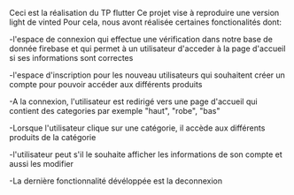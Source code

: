 Ceci est la réalisation du TP flutter Ce projet vise à reproduire une version light de vinted Pour cela, nous avont réalisée certaines fonctionalités dont:

-l'espace de connexion qui effectue une vérification dans notre base de donnée firebase et qui permet à un utilisateur d'acceder à la page d'accueil si ses informations sont correctes

-l'espace d'inscription pour les nouveau utilisateurs qui souhaitent créer un compte pour pouvoir accéder aux différents produits

-A la connexion, l'utilisateur est redirigé vers une page d'accueil qui contient des categories par exemple "haut", "robe", "bas"

-Lorsque l'utilisateur clique sur une catégorie, il accède aux différents produits de la catégorie

-l'utilisateur peut s'il le souhaite afficher les informations de son compte et aussi les modifier

-La dernière fonctionnalité dévéloppée est la deconnexion
